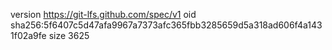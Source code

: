 version https://git-lfs.github.com/spec/v1
oid sha256:5f6407c5d47afa9967a7373afc365fbb3285659d5a318ad606f4a1431f02a9fe
size 3625
